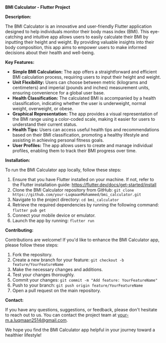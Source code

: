 **BMI Calculator - Flutter Project**

**Description:**

The BMI Calculator is an innovative and user-friendly Flutter application designed to help individuals monitor their body mass index (BMI). This eye-catching and intuitive app allows users to easily calculate their BMI by inputting their height and weight. By providing valuable insights into their body composition, this app aims to empower users to make informed decisions about their health and well-being.

**Key Features:**

- **Simple BMI Calculation:** The app offers a straightforward and efficient BMI calculation process, requiring users to input their height and weight.
- **Unit Flexibility:** Users can choose between metric (kilograms and centimeters) and imperial (pounds and inches) measurement units, ensuring convenience for a global user base.
- **Health Classification:** The calculated BMI is accompanied by a health classification, indicating whether the user is underweight, normal weight, overweight, or obese.
- **Graphical Representation:** The app provides a visual representation of the BMI range using a color-coded scale, making it easier for users to understand their current status.
- **Health Tips:** Users can access useful health tips and recommendations based on their BMI classification, promoting a healthy lifestyle and assisting in achieving personal fitness goals.
- **User Profiles:** The app allows users to create and manage individual profiles, enabling them to track their BMI progress over time.

**Installation:**

To run the BMI Calculator app locally, follow these steps:

1. Ensure that you have Flutter installed on your machine. If not, refer to the Flutter installation guide: https://flutter.dev/docs/get-started/install
2. Clone the BMI Calculator repository from GitHub: `git clone https://github.com/your-LuqmaanMohammed/bmi_calculator.git`
3. Navigate to the project directory: `cd bmi_calculator`
4. Retrieve the required dependencies by running the following command: `flutter pub get`
5. Connect your mobile device or emulator.
6. Launch the app by running: `flutter run`

**Contributing:**

Contributions are welcome! If you'd like to enhance the BMI Calculator app, please follow these steps:

1. Fork the repository.
2. Create a new branch for your feature: `git checkout -b feature/YourFeatureName`
3. Make the necessary changes and additions.
4. Test your changes thoroughly.
5. Commit your changes: `git commit -m "Add feature: YourFeatureName"`
6. Push to your branch: `git push origin feature/YourFeatureName`
7. Open a pull request on the main repository.


**Contact:**

If you have any questions, suggestions, or feedback, please don't hesitate to reach out to us. You can contact the project team at your-m.a.luqmaan2514@gmail.com.

We hope you find the BMI Calculator app helpful in your journey toward a healthier lifestyle!
